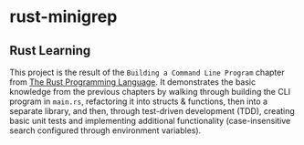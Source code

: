 # rust-minigrep

## Rust Learning

This project is the result of the `Building a Command Line Program` chapter from [The Rust Programming Language](https://doc.rust-lang.org/book/ch12-00-an-io-project.html).
It demonstrates the basic knowledge from the previous chapters by walking through building the CLI program in `main.rs`, refactoring it into structs & functions, then into a separate library, and then, through test-driven development (TDD), creating basic unit tests and implementing additional functionality (case-insensitive search configured through environment variables).